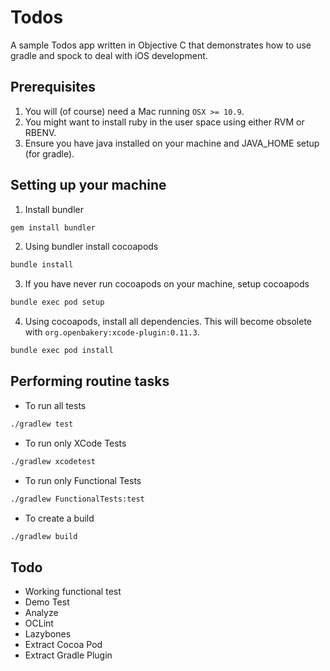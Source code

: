 Todos
====
A sample Todos app written in Objective C that demonstrates how to use
gradle and spock to deal with iOS development.

Prerequisites
---
1. You will (of course) need a Mac running `OSX >= 10.9`.
2. You might want to install ruby in the user space using either RVM or RBENV.
3. Ensure you have java installed on your machine and JAVA_HOME setup (for gradle).

Setting up your machine
---
1. Install bundler
```bash
gem install bundler
```
2. Using bundler install cocoapods
```bash
bundle install
```
3. If you have never run cocoapods on your machine, setup cocoapods
```bash
bundle exec pod setup
```
4. Using cocoapods, install all dependencies. This will become obsolete with `org.openbakery:xcode-plugin:0.11.3`.
```bash
bundle exec pod install
```

Performing routine tasks
---
* To run all tests
```bash
./gradlew test
```

* To run only XCode Tests
```bash
./gradlew xcodetest
```

* To run only Functional Tests
```bash
./gradlew FunctionalTests:test
```

* To create a build
```bash
./gradlew build
```

Todo
---
* Working functional test
* Demo Test
* Analyze
* OCLint
* Lazybones
* Extract Cocoa Pod
* Extract Gradle Plugin
